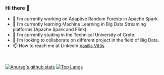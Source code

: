 ### Hi there 👋

<!--
**vvittis/vvittis** is a ✨ _special_ ✨ repository because its `README.md` (this file) appears on your GitHub profile.
-->

- 🔭 I’m currently working on Adaptive Random Forests in Apache Spark.
- 👯 I’m currently learning Machine Learning in Big Data Streaming platforms (Apache Spark and Flink).
- 🌱 I’m currently studing in the Technical University of Crete.
- 👯 I’m looking to collaborate on different project in the field of Big Data.
- 📫 How to reach me at LinkedIn [Vasilis Vittis](https://www.linkedin.com/in/vasilis-vittis/)
<!--
- 😄 Pronouns: ...
- ⚡ Fun fact: ...
-->
<br />


 [![Anurag's github stats](https://github-readme-stats.vercel.app/api?username=vvittis&hide=prs,issues&show_icons=true&theme=tokyonight)](https://github.com/anuraghazra/github-readme-stats) [![Top Langs](https://github-readme-stats.vercel.app/api/top-langs/?username=vvittis&layout=compact&langs_count=8)](https://github.com/anuraghazra/github-readme-stats)
 

